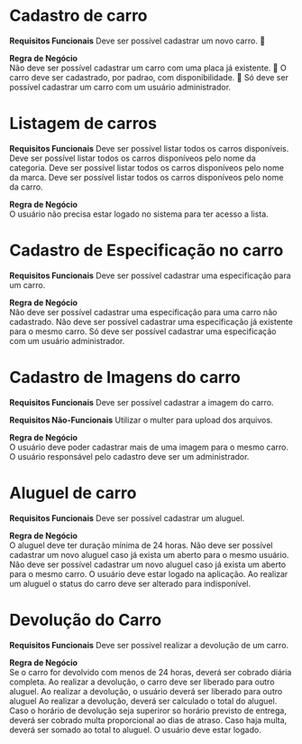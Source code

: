 # Cadastro de carro

**Requisitos Funcionais**
Deve ser possível cadastrar um novo carro. 🚀

**Regra de Negócio**  
Não deve ser possível cadastrar um carro com uma placa já existente. 🚀
O carro deve ser cadastrado, por padrao, com disponibilidade. 🚀
Só deve ser possível cadastrar um carro com um usuário administrador.

# Listagem de carros

**Requisitos Funcionais**
Deve ser possível listar todos os carros disponíveis.
Deve ser possível listar todos os carros disponíveos pelo nome da categoria.
Deve ser possível listar todos os carros disponíveos pelo nome da marca.
Deve ser possível listar todos os carros disponíveos pelo nome da carro.

**Regra de Negócio**  
O usuário não precisa estar logado no sistema para ter acesso a lista.

# Cadastro de Especificação no carro

**Requisitos Funcionais**
Deve ser possível cadastrar uma especificação para um carro.

**Regra de Negócio**  
Não deve ser possível cadastrar uma especificação para uma carro não cadastrado.
Não deve ser possível cadastrar uma especificação já existente para o mesmo carro.
Só deve ser possível cadastrar uma especificação com um usuário administrador.

# Cadastro de Imagens do carro

**Requisitos Funcionais**
Deve ser possível cadastrar a imagem do carro.

**Requisitos Não-Funcionais**
Utilizar o multer para upload dos arquivos.

**Regra de Negócio**  
O usuário deve poder cadastrar mais de uma imagem para o mesmo carro.
O usuário responsável pelo cadastro deve ser um administrador.

# Aluguel de carro

**Requisitos Funcionais**
Deve ser possível cadastrar um aluguel.

**Regra de Negócio**  
O aluguel deve ter duração mínima de 24 horas.
Não deve ser possível cadastrar um novo aluguel caso já exista um aberto para o mesmo usuário.
Não deve ser possível cadastrar um novo aluguel caso já exista um aberto para o mesmo carro.
O usuário deve estar logado na aplicação.
Ao realizar um aluguel o status do carro deve ser alterado para indisponível.

# Devolução do Carro

**Requisitos Funcionais**
Deve ser possível realizar a devolução de um carro.

**Regra de Negócio**  
Se o carro for devolvido com menos de 24 horas, deverá ser cobrado diária completa.
Ao realizar a devolução, o carro deve ser liberado para outro aluguel.
Ao realizar a devolução, o usuário deverá ser liberado para outro aluguel
Ao realizar a devolução, deverá ser calculado o total do aluguel.
Caso o horário de devolução seja superiror so horário previsto de entrega, deverá ser cobrado multa proporcional ao dias de atraso.
Caso haja multa, deverá ser somado ao total to aluguel.
O usuário deve estar logado.
